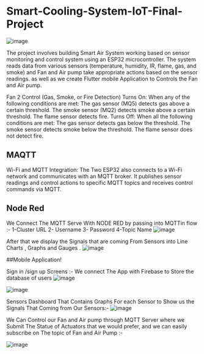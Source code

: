 # Smart-Cooling-System-IoT-Final-Project
![image](https://github.com/user-attachments/assets/870cd53d-c439-4892-b208-cfad536ca1fe)

The project involves building Smart Air System working based on  sensor monitoring and control system using an ESP32 microcontroller. The system reads data from various sensors (temperature, humidity, IR, flame, gas, and smoke) and Fan and Air pump take appropriate actions based on the sensor readings. as well as we create Flutter mobile Application to Controls the Fan and Air pump.

Fan 2 Control (Gas, Smoke, or Fire Detection)
Turns On: When any of the following conditions are met:
The gas sensor (MQ5) detects gas above a certain threshold.
The smoke sensor (MQ2) detects smoke above a certain threshold.
The flame sensor detects fire.
Turns Off: When all the following conditions are met:
The gas sensor detects gas below the threshold.
The smoke sensor detects smoke below the threshold.
The flame sensor does not detect fire.

## MAQTT
Wi-Fi and MQTT Integration: The Two ESP32 also connects to a Wi-Fi network and communicates with an MQTT broker. It publishes sensor readings and control actions to specific MQTT topics and receives control commands via MQTT.


## Node Red
We Connect The MQTT Serve With NODE RED by passing into MQTTin flow :-
1-Cluster URL 
2- Username
3- Password
4-Topic Name 
![image](https://github.com/user-attachments/assets/4f742314-8840-4dc9-b95b-7a6870e6c36c)

After that we display the Signals that are coming From Sensors into Line Charts , Graphs and Gauges .
![image](https://github.com/user-attachments/assets/ebe24ca7-50f0-40d3-98fa-670b257c70db)

##Mobile Application!

Sign in /sign up Screens :-
We connect The App with Firebase to Store the database of users 
![image](https://github.com/user-attachments/assets/03eaac55-1287-4148-b925-a0efdc789e63)

![image](https://github.com/user-attachments/assets/44859763-7248-4bf1-a1eb-1b726b39ec57)

Sensors Dashboard That Contains Graphs For each Sensor to Show us the Signals That Coming from Our Sensors:-
![image](https://github.com/user-attachments/assets/e04d5f17-4571-4397-a9b3-4d04dc0111c4)

We Can Control our Fan and Air pump through MQTT Server where we Submit The Statue of Actuators that we would prefer, and we can easily subscribe on The topic of Fan and Air Pump :-


![image](https://github.com/user-attachments/assets/e24db329-1fda-4b10-9294-a2795877178d)








